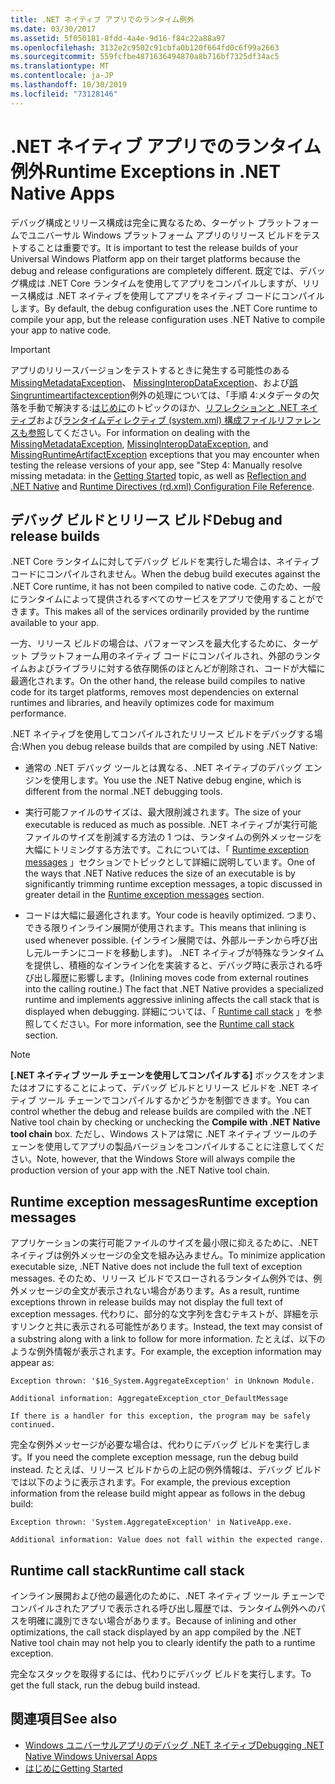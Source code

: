 ```yaml
---
title: .NET ネイティブ アプリでのランタイム例外
ms.date: 03/30/2017
ms.assetid: 5f050181-8fdd-4a4e-9d16-f84c22a88a97
ms.openlocfilehash: 3132e2c9502c91cbfa0b120f664fd0c6f99a2663
ms.sourcegitcommit: 559fcfbe4871636494870a8b716bf7325df34ac5
ms.translationtype: MT
ms.contentlocale: ja-JP
ms.lasthandoff: 10/30/2019
ms.locfileid: "73128146"
---
```

# <a name="runtime-exceptions-in-net-native-apps"></a><span data-ttu-id="93425-102">.NET ネイティブ アプリでのランタイム例外</span><span class="sxs-lookup"><span data-stu-id="93425-102">Runtime Exceptions in .NET Native Apps</span></span>
<span data-ttu-id="93425-103">デバッグ構成とリリース構成は完全に異なるため、ターゲット プラットフォームでユニバーサル Windows プラットフォーム アプリのリリース ビルドをテストすることは重要です。</span><span class="sxs-lookup"><span data-stu-id="93425-103">It is important to test the release builds of your Universal Windows Platform app on their target platforms because the debug and release configurations are completely different.</span></span> <span data-ttu-id="93425-104">既定では、デバッグ構成は .NET Core ランタイムを使用してアプリをコンパイルしますが、リリース構成は .NET ネイティブを使用してアプリをネイティブ コードにコンパイルします。</span><span class="sxs-lookup"><span data-stu-id="93425-104">By default, the debug configuration uses the .NET Core runtime to compile your app, but the release configuration uses .NET Native to compile your app to native code.</span></span>  
  
> [!IMPORTANT]
> <span data-ttu-id="93425-105">アプリのリリースバージョンをテストするときに発生する可能性のある[MissingMetadataException](missingmetadataexception-class-net-native.md)、 [MissingInteropDataException](missinginteropdataexception-class-net-native.md)、および[誤 Singruntimeartifactexception](missingruntimeartifactexception-class-net-native.md)例外の処理については、「手順 4:メタデータの欠落を手動で解決する:[はじめに](getting-started-with-net-native.md)のトピックのほか、[リフレクションと .NET ネイティブ](reflection-and-net-native.md)および[ランタイムディレクティブ (system.xml) 構成ファイルリファレンスも参照](runtime-directives-rd-xml-configuration-file-reference.md)してください。</span><span class="sxs-lookup"><span data-stu-id="93425-105">For information on dealing with the [MissingMetadataException](missingmetadataexception-class-net-native.md), [MissingInteropDataException](missinginteropdataexception-class-net-native.md), and [MissingRuntimeArtifactException](missingruntimeartifactexception-class-net-native.md) exceptions that you may encounter when testing the release versions of your app, see "Step 4: Manually resolve missing metadata: in the [Getting Started](getting-started-with-net-native.md) topic, as well as [Reflection and .NET Native](reflection-and-net-native.md) and [Runtime Directives (rd.xml) Configuration File Reference](runtime-directives-rd-xml-configuration-file-reference.md).</span></span>  
  
## <a name="debug-and-release-builds"></a><span data-ttu-id="93425-106">デバッグ ビルドとリリース ビルド</span><span class="sxs-lookup"><span data-stu-id="93425-106">Debug and release builds</span></span>  
 <span data-ttu-id="93425-107">.NET Core ランタイムに対してデバッグ ビルドを実行した場合は、ネイティブ コードにコンパイルされません。</span><span class="sxs-lookup"><span data-stu-id="93425-107">When the debug build executes against the .NET Core runtime, it has not been compiled to native code.</span></span> <span data-ttu-id="93425-108">このため、一般にランタイムによって提供されるすべてのサービスをアプリで使用することができます。</span><span class="sxs-lookup"><span data-stu-id="93425-108">This makes all of the services ordinarily provided by the runtime available to your app.</span></span>  
  
 <span data-ttu-id="93425-109">一方、リリース ビルドの場合は、パフォーマンスを最大化するために、ターゲット プラットフォーム用のネイティブ コードにコンパイルされ、外部のランタイムおよびライブラリに対する依存関係のほとんどが削除され、コードが大幅に最適化されます。</span><span class="sxs-lookup"><span data-stu-id="93425-109">On the other hand, the release build compiles to native code for its target platforms, removes most dependencies on external runtimes and libraries, and heavily optimizes code for maximum performance.</span></span>  
  
 <span data-ttu-id="93425-110">.NET ネイティブを使用してコンパイルされたリリース ビルドをデバッグする場合:</span><span class="sxs-lookup"><span data-stu-id="93425-110">When you debug release builds that are compiled by using .NET Native:</span></span>  
  
- <span data-ttu-id="93425-111">通常の .NET デバッグ ツールとは異なる、.NET ネイティブのデバッグ エンジンを使用します。</span><span class="sxs-lookup"><span data-stu-id="93425-111">You use the .NET Native debug engine, which is different from the normal .NET debugging tools.</span></span>  
  
- <span data-ttu-id="93425-112">実行可能ファイルのサイズは、最大限削減されます。</span><span class="sxs-lookup"><span data-stu-id="93425-112">The size of your executable is reduced as much as possible.</span></span> <span data-ttu-id="93425-113">.NET ネイティブが実行可能ファイルのサイズを削減する方法の 1 つは、ランタイムの例外メッセージを大幅にトリミングする方法です。これについては、「 [Runtime exception messages](#Messages) 」セクションでトピックとして詳細に説明しています。</span><span class="sxs-lookup"><span data-stu-id="93425-113">One of the ways that .NET Native reduces the size of an executable is by significantly trimming runtime exception messages, a topic discussed in greater detail in the [Runtime exception messages](#Messages) section.</span></span>  
  
- <span data-ttu-id="93425-114">コードは大幅に最適化されます。</span><span class="sxs-lookup"><span data-stu-id="93425-114">Your code is heavily optimized.</span></span> <span data-ttu-id="93425-115">つまり、できる限りインライン展開が使用されます。</span><span class="sxs-lookup"><span data-stu-id="93425-115">This means that inlining is used whenever possible.</span></span> <span data-ttu-id="93425-116">(インライン展開では、外部ルーチンから呼び出し元ルーチンにコードを移動します)。  .NET ネイティブが特殊なランタイムを提供し、積極的なインライン化を実装すると、デバッグ時に表示される呼び出し履歴に影響します。</span><span class="sxs-lookup"><span data-stu-id="93425-116">(Inlining moves code from external routines into the calling routine.)   The fact that .NET Native provides a specialized runtime and implements aggressive inlining  affects the call stack that is displayed when debugging.</span></span>  <span data-ttu-id="93425-117">詳細については、「 [Runtime call stack](#CallStack) 」を参照してください。</span><span class="sxs-lookup"><span data-stu-id="93425-117">For more information, see the [Runtime call stack](#CallStack) section.</span></span>  
  
> [!NOTE]
> <span data-ttu-id="93425-118">**[.NET ネイティブ ツール チェーンを使用してコンパイルする]** ボックスをオンまたはオフにすることによって、デバッグ ビルドとリリース ビルドを .NET ネイティブ ツール チェーンでコンパイルするかどうかを制御できます。</span><span class="sxs-lookup"><span data-stu-id="93425-118">You can control whether the debug and release builds are compiled with the .NET Native tool chain by checking or unchecking the **Compile with .NET Native tool chain** box.</span></span>   <span data-ttu-id="93425-119">ただし、Windows ストアは常に .NET ネイティブ ツールのチェーンを使用してアプリの製品バージョンをコンパイルすることに注意してください。</span><span class="sxs-lookup"><span data-stu-id="93425-119">Note, however, that the Windows Store will always compile the production version of your app with the .NET Native tool chain.</span></span>  
  
<a name="Messages"></a>   
## <a name="runtime-exception-messages"></a><span data-ttu-id="93425-120">Runtime exception messages</span><span class="sxs-lookup"><span data-stu-id="93425-120">Runtime exception messages</span></span>  
 <span data-ttu-id="93425-121">アプリケーションの実行可能ファイルのサイズを最小限に抑えるために、.NET ネイティブは例外メッセージの全文を組み込みません。</span><span class="sxs-lookup"><span data-stu-id="93425-121">To minimize application executable size, .NET Native does not include the full text of exception messages.</span></span> <span data-ttu-id="93425-122">そのため、リリース ビルドでスローされるランタイム例外では、例外メッセージの全文が表示されない場合があります。</span><span class="sxs-lookup"><span data-stu-id="93425-122">As a result, runtime exceptions thrown in release builds may not display the full text of exception messages.</span></span> <span data-ttu-id="93425-123">代わりに、部分的な文字列を含むテキストが、詳細を示すリンクと共に表示される可能性があります。</span><span class="sxs-lookup"><span data-stu-id="93425-123">Instead, the text may consist of a substring along with a link to follow for more information.</span></span> <span data-ttu-id="93425-124">たとえば、以下のような例外情報が表示されます。</span><span class="sxs-lookup"><span data-stu-id="93425-124">For example, the exception information may appear as:</span></span>  
  
```output
Exception thrown: '$16_System.AggregateException' in Unknown Module.  
  
Additional information: AggregateException_ctor_DefaultMessage  
  
If there is a handler for this exception, the program may be safely continued.  
```  
  
 <span data-ttu-id="93425-125">完全な例外メッセージが必要な場合は、代わりにデバッグ ビルドを実行します。</span><span class="sxs-lookup"><span data-stu-id="93425-125">If you need the complete exception message,  run the debug build instead.</span></span> <span data-ttu-id="93425-126">たとえば、リリース ビルドからの上記の例外情報は、デバッグ ビルドでは以下のように表示されます。</span><span class="sxs-lookup"><span data-stu-id="93425-126">For example, the previous exception information  from the release build might appear as follows in the debug build:</span></span>  
  
```output
Exception thrown: 'System.AggregateException' in NativeApp.exe.  
  
Additional information: Value does not fall within the expected range.  
```  
  
<a name="CallStack"></a>   
## <a name="runtime-call-stack"></a><span data-ttu-id="93425-127">Runtime call stack</span><span class="sxs-lookup"><span data-stu-id="93425-127">Runtime call stack</span></span>  
 <span data-ttu-id="93425-128">インライン展開および他の最適化のために、.NET ネイティブ ツール チェーンでコンパイルされたアプリで表示される呼び出し履歴では、ランタイム例外へのパスを明確に識別できない場合があります。</span><span class="sxs-lookup"><span data-stu-id="93425-128">Because of inlining and other optimizations, the call stack displayed by an app compiled by the .NET Native tool chain may not help you to  clearly identify the path to a runtime exception.</span></span>  
  
 <span data-ttu-id="93425-129">完全なスタックを取得するには、代わりにデバッグ ビルドを実行します。</span><span class="sxs-lookup"><span data-stu-id="93425-129">To get the full stack, run the debug build instead.</span></span>  
  
## <a name="see-also"></a><span data-ttu-id="93425-130">関連項目</span><span class="sxs-lookup"><span data-stu-id="93425-130">See also</span></span>

- [<span data-ttu-id="93425-131">Windows ユニバーサルアプリのデバッグ .NET ネイティブ</span><span class="sxs-lookup"><span data-stu-id="93425-131">Debugging .NET Native Windows Universal Apps</span></span>](https://devblogs.microsoft.com/devops/debugging-net-native-windows-universal-apps/)
- [<span data-ttu-id="93425-132">はじめに</span><span class="sxs-lookup"><span data-stu-id="93425-132">Getting Started</span></span>](getting-started-with-net-native.md)
